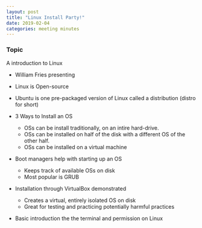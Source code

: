 ```yaml
---
layout: post
title: "Linux Install Party!"
date: 2019-02-04
categories: meeting minutes
---
```


### Topic
A introduction to Linux

<!--more-->

- William Fries presenting

- Linux is Open-source

- Ubuntu is one pre-packaged version of Linux called a distribution (distro for short)

- 3 Ways to Install an OS
  - OSs can be install traditionally, on an intire hard-drive.
  - OSs can be installed on half of the disk with a different OS of the other half.
  - OSs can be installed on a virtual machine
  
- Boot managers help with starting up an OS
  - Keeps track of available OSs on disk
  - Most popular is GRUB
  
- Installation through VirtualBox demonstrated
  - Creates a virtual, entirely isolated OS on disk
  - Great for testing and practicing potentially harmful practices

- Basic introduction the the terminal and permission on Linux
